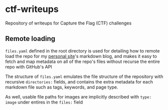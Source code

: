 # ctf-writeups

Repository of writeups for Capture the Flag (CTF) challenges

## Remote loading

`files.yaml` defined in the root directory is used for detailing how to remote load the repo for my [personal site](https://github.com/liraymond04/personal-site)'s markdown blog, and makes it easy to fetch and map metadata on all of the repo's files without recurse the entire repo with GitHub's API

The structure of `files.yaml` emulates the file structure of the repository with recursive `directories:` fields, and contains the extra metadata for each markdown file such as tags, keywords, and page type. 

As well, usable file paths for images are implicitly described with `type: image` under entires in the `files:` field
